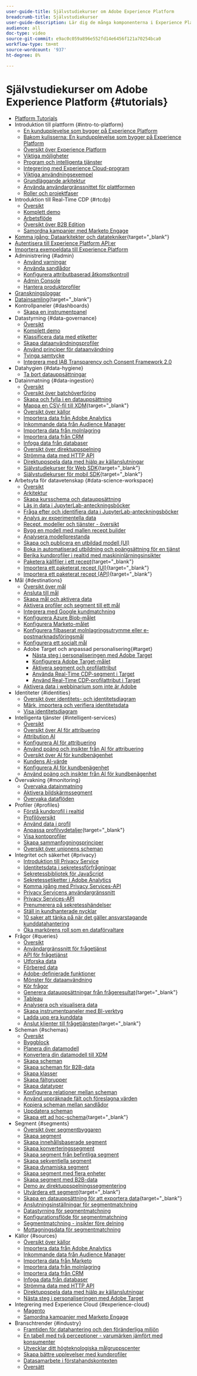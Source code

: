 ```yaml
---
user-guide-title: Självstudiekurser om Adobe Experience Platform
breadcrumb-title: Självstudiekurser
user-guide-description: Lär dig de många komponenterna i Experience Platform.
audience: all
doc-type: video
source-git-commit: e9ac0c059a896e552fd14e6456f121a70254bca0
workflow-type: tm+mt
source-wordcount: '937'
ht-degree: 8%

---
```



# Självstudiekurser om Adobe Experience Platform {#tutorials}

+ [Platform Tutorials](/help/platform/overview.md)
+ Introduktion till plattform {#intro-to-platform}
   + [En kundupplevelse som bygger på Experience Platform](/help/platform/intro-to-platform/a-customer-experience-powered-by-experience-platform.md)
   + [Bakom kulisserna: En kundupplevelse som bygger på Experience Platform](/help/platform/intro-to-platform/behind-the-scenes-a-customer-experience-powered-by-experience-platform.md)
   + [Översikt över Experience Platform](/help/platform/intro-to-platform/overview.md)
   + [Viktiga möjligheter](/help/platform/intro-to-platform/key-capabilities.md)
   + [Program och intelligenta tjänster](/help/platform/intro-to-platform/application-and-intelligent-services.md)
   + [Integrering med Experience Cloud-program](/help/platform/intro-to-platform/integrations-with-experience-cloud-applications.md)
   + [Viktiga användningsexempel](/help/platform/intro-to-platform/key-use-cases.md)
   + [Grundläggande arkitektur](/help/platform/intro-to-platform/basic-architecture.md)
   + [Använda användargränssnittet för plattformen](/help/platform/intro-to-platform/interface-tour.md)
   + [Roller och projektfaser](/help/platform/intro-to-platform/roles-and-project-phases.md)
+ Introduktion till Real-Time CDP {#rtcdp}
   + [Översikt](/help/platform/rtcdp/understanding-the-real-time-customer-data-platform.md)
   + [Komplett demo](/help/platform/rtcdp/demo.md)
   + [Arbetsflöde](/help/platform/rtcdp/understanding-the-real-time-customer-data-platform-user-interface.md)
   + [Översikt över B2B Edition](/help/platform/rtcdp/b2b-overview.md)
   + [Samordna kampanjer med Marketo Engage](/help/platform/rtcdp/orchestrate-campaigns-with-marketo-engage.md)
+ [Komma igång: Dataarkitekter och datatekniker](https://experienceleague.adobe.com/docs/platform-learn/getting-started-for-data-architects-and-data-engineers/overview.html){target="_blank"}
+ [Autentisera till Experience Platform API:er](/help/platform/authentication/platform-api-authentication.md)
+ [Importera exempeldata till Experience Platform](/help/platform/data-generator/import-sample-data.md)
+ Administrering {#admin}
   + [Använd varningar](/help/platform/admin/use-alerts.md)
   + [Använda sandlådor](/help/platform/admin/use-sandboxes.md)
   + [Konfigurera attributbaserad åtkomstkontroll](/help/platform/admin/configure-attribute-based-access-control.md)
   + [Admin Console](/help/platform/admin/admin-console.md)
   + [Hantera produktprofiler](/help/platform/admin/managing-product-profiles.md)
+ [Granskningsloggar](/help/platform/governance/audit-logs.md)
+ [Datainsamling](https://experienceleague.adobe.com/docs/platform-learn/data-collection/overview.html){target="_blank"}
+ Kontrollpaneler {#dashboards}
   + [Skapa en instrumentpanel](/help/platform/dashboards/create-a-dashboard.md)
+ Datastyrning {#data-governance}
   + [Översikt](/help/platform/governance/understanding-data-governance.md)
   + [Komplett demo](/help/platform/governance/introduction-to-data-governance.md)
   + [Klassificera data med etiketter](/help/platform/governance/classify-data-using-labels.md)
   + [Skapa dataanvändningsprofiler](/help/platform/governance/create-data-usage-policies.md)
   + [Använd principer för dataanvändning](/help/platform/governance/enforce-data-usage-policies.md)
   + [Tvinga samtycke](/help/platform/governance/enforce-consent.md)
   + [Integrera med IAB Transparency och Consent Framework 2.0](/help/platform/governance/integrate-with-iab-transparency-and-consent-framework-2.md)
+ Datahygien {#data-hygiene}
   + [Ta bort datauppsättningar](/help/platform/data-hygiene/delete-datasets.md)
+ Datainmatning {#data-ingestion}
   + [Översikt](/help/platform/data-ingestion/understanding-data-ingestion.md)
   + [Översikt över batchöverföring](/help/platform/data-ingestion/batch-ingestion-overview.md)
   + [Skapa och fylla i en datauppsättning](/help/platform/data-ingestion/create-datasets-and-ingest-data.md)
   + [Mappa en CSV-fil till XDM](https://experienceleague.adobe.com/docs/experience-platform/ingestion/tutorials/map-csv/existing-schema.html){target="_blank"}
   + [Översikt över källor](https://experienceleague.adobe.com/docs/platform-learn/tutorials/sources/overview.html)
   + [Importera data från Adobe Analytics](https://experienceleague.adobe.com/docs/platform-learn/tutorials/sources/ingest-data-from-adobe-analytics.html)
   + [Inkommande data från Audience Manager](https://experienceleague.adobe.com/docs/platform-learn/tutorials/sources/ingest-data-from-aam.html)
   + [Importera data från molnlagring](https://experienceleague.adobe.com/docs/platform-learn/tutorials/sources/ingest-data-from-cloud-storage.html)
   + [Importera data från CRM](https://experienceleague.adobe.com/docs/platform-learn/tutorials/sources/ingest-data-from-crm.html)
   + [Infoga data från databaser](https://experienceleague.adobe.com/docs/platform-learn/tutorials/sources/ingest-data-from-databases.html)
   + [Översikt över direktuppspelning](/help/platform/data-ingestion/understanding-streaming-ingestion.md)
   + [Strömma data med HTTP API](https://experienceleague.adobe.com/docs/platform-learn/tutorials/sources/streaming-ingestion-http-api.html)
   + [Direktuppspela data med hjälp av källanslutningar](https://experienceleague.adobe.com/docs/platform-learn/tutorials/sources/streaming-ingestion-source-connector.html)
   + [Självstudiekurser för Web SDK](https://experienceleague.adobe.com/docs/platform-learn/data-collection/web-sdk/overview.html){target="_blank"}
   + [Självstudiekurser för mobil SDK](https://experienceleague.adobe.com/docs/platform-learn/data-collection/mobile-sdk/overview.html){target="_blank"}
+ Arbetsyta för datavetenskap {#data-science-workspace}
   + [Översikt](/help/platform/data-science-workspace/understanding-data-science-workspace.md)
   + [Arkitektur](data-science-workspace/architecture-overview.md)
   + [Skapa kursschema och datauppsättning](data-science-workspace/create-the-course-schema-and-dataset.md)
   + [Läs in data i JupyterLab-anteckningsböcker](data-science-workspace/load-data-in-jupyterlab-notebooks.md)
   + [Fråga efter och identifiera data i JupyterLab-anteckningsböcker](data-science-workspace/dsw-query-service.md)
   + [Analys av experimentella data](data-science-workspace/eda.md)
   + [Recept, modeller och tjänster - översikt](data-science-workspace/recipes-models-services-overview.md)
   + [Bygg en modell med mallen recept builder](data-science-workspace/recipe-builder-template.md)
   + [Analysera modellprestanda](data-science-workspace/analyze-model-performance.md)
   + [Skapa och publicera en utbildad modell (UI)](data-science-workspace/create-model-ui.md)
   + [Boka in automatiserad utbildning och poängsättning för en tjänst](data-science-workspace/schedule-training-scoring.md)
   + [Berika kundprofiler i realtid med maskininlärningsinsikter](data-science-workspace/dsw-profile-segmentation.md)
   + [Paketera källfiler i ett recept](https://experienceleague.adobe.com/docs/experience-platform/data-science-workspace/models-recipes/package-source-files-recipe.html){target="_blank"}
   + [Importera ett paketerat recept (UI)](https://experienceleague.adobe.com/docs/experience-platform/data-science-workspace/models-recipes/import-packaged-recipe-ui.html){target="_blank"}
   + [Importera ett paketerat recept (API)](https://experienceleague.adobe.com/docs/experience-platform/data-science-workspace/models-recipes/import-packaged-recipe-api.html){target="_blank"}
+ Mål {#destinations}
   + [Översikt över mål](/help/platform/destinations/understanding-destinations.md)
   + [Ansluta till mål](/help/platform/destinations/connecting-to-destinations.md)
   + [Skapa mål och aktivera data](/help/platform/destinations/create-destinations-and-activate-data.md)
   + [Aktivera profiler och segment till ett mål](/help/platform/destinations/activate-profiles-and-segments-to-a-destination.md)
   + [Integrera med Google kundmatchning](/help/platform/destinations/integrate-with-google-customer-match.md)
   + [Konfigurera Azure Blob-målet](/help/platform/destinations/configure-the-azure-blob-destination.md)
   + [Konfigurera Marketo-målet](/help/platform/destinations/configure-the-marketo-destination.md)
   + [Konfigurera filbaserat molnlagringsutrymme eller e-postmarknadsföringsmål](/help/platform/destinations/configuring-file-based-cloud-storage-or-email-marketing-destinations.md)
   + [Konfigurera ett socialt mål](/help/platform/destinations/configure-a-social-destination.md)
   + Adobe Target och anpassad personalisering{#target}
      + [Nästa steg i personaliseringen med Adobe Target](/help/platform/destinations/target/next-hit-personalization.md)
      + [Konfigurera Adobe Target-målet](/help/platform/destinations/target/configure-the-target-destination.md)
      + [Aktivera segment och profilattribut](/help/platform/destinations/target/activate-segments-and-profile-attributes.md)
      + [Använda Real-Time CDP-segment i Target](/help/platform/destinations/target/use-rtcdp-segments-in-target.md)
      + [Använd Real-Time CDP-profilattribut i Target](/help/platform/destinations/target/use-rtcdp-profile-attributes-in-target.md)
   + [Aktivera data i webbinarium som inte är Adobe](/help/platform/destinations/activate-data-to-non-adobe-applications.md)
+ Identiteter {#identities}
   + [Översikt över identitets- och identitetsdiagram](/help/platform/identities/understanding-identity-and-identity-graphs.md)
   + [Märk, importera och verifiera identitetsdata](/help/platform/identities/label-ingest-and-verify-identity-data.md)
   + [Visa identitetsdiagram](/help/platform/identities/view-identity-graphs.md)
+ Intelligenta tjänster {#intelligent-services}
   + [Översikt](/help/platform/intelligent-services/introduction-to-intelligent-services.md)
   + [Översikt över AI för attribuering](/help/platform/intelligent-services/introduction-to-attribution-ai.md)
   + [Attribution AI](/help/platform/intelligent-services/business-value-of-attribution-ai.md)
   + [Konfigurera AI för attribuering](/help/platform/intelligent-services/configure-attribution-ai.md)
   + [Använd poäng och insikter från AI för attribuering](/help/platform/intelligent-services/use-attribution-ai-scores-and-insights.md)
   + [Översikt över AI för kundbenägenhet](/help/platform/intelligent-services/introduction-to-customer-ai.md)
   + [Kundens AI-värde](/help/platform/intelligent-services/business-value-of-customer-ai.md)
   + [Konfigurera AI för kundbenägenhet](/help/platform/intelligent-services/configure-customer-ai.md)
   + [Använd poäng och insikter från AI för kundbenägenhet](/help/platform/intelligent-services/use-customer-ai-scores-and-insights.md)
+ Övervakning {#monitoring}
   + [Övervaka datainmatning](/help/platform/monitoring/monitoring-dashboard.md)
   + [Aktivera bildskärmssegment](/help/platform/monitoring/monitoring-the-success-of-segment-activation.md)
   + [Övervaka dataflöden](/help/platform/monitoring/data-monitoring.md)
+ Profiler {#profiles}
   + [Förstå kundprofil i realtid](/help/platform/profiles/understanding-the-real-time-customer-profile.md)
   + [Profilöversikt](/help/platform/profiles/overview-diagram.md)
   + [Använd data i profil](/help/platform/profiles/bring-data-into-the-real-time-customer-profile.md)
   + [Anpassa profilvydetaljer](https://experienceleague.adobe.com/docs/experience-platform/profile/ui/profile-customization.html){target="_blank"}
   + [Visa kontoprofiler](/help/platform/profiles/view-account-profiles.md)
   + [Skapa sammanfogningsprinciper](/help/platform/profiles/create-merge-policies.md)
   + [Översikt över unionens scheman](/help/platform/profiles/union-schemas-overview.md)
+ Integritet och säkerhet {#privacy}
   + [Introduktion till Privacy Service](/help/platform/privacy/introduction-to-privacy-services.md)
   + [Identitetsdata i sekretessförfrågningar](/help/platform/privacy/identity-data-in-privacy-requests.md)
   + [Sekretessbibliotek för JavaScript](/help/platform/privacy/using-privacy-javascript-library.md)
   + [Sekretessetiketter i Adobe Analytics](/help/platform/privacy/privacy-labels-in-adobe-analytics.md)
   + [Komma igång med Privacy Services-API](/help/platform/privacy/getting-started-with-privacy-services-api.md)
   + [Privacy Servicens användargränssnitt](/help/platform/privacy/using-privacy-services-ui.md)
   + [Privacy Services-API](/help/platform/privacy/using-the-privacy-service-api.md)
   + [Prenumerera på sekretesshändelser](/help/platform/privacy/subscribe-to-privacy-events.md)
   + [Ställ in kundhanterade nycklar](/help/platform/privacy/set-up-customer-managed-keys.md)
   + [10 saker att tänka på när det gäller ansvarstagande kunddatahantering](/help/platform/privacy/ten-considerations-for-responsible-customer-data-management.md)
   + [Öka markörens roll som en dataförvaltare](/help/platform/privacy/elevating-the-marketers-role-as-a-data-steward.md)
+ Frågor {#queries}
   + [Översikt](/help/platform/queries/understanding-query-service.md)
   + [Användargränssnitt för frågetjänst](/help/platform/queries/query-service-ui.md)
   + [API för frågetjänst](/help/platform/queries/query-service-api.md)
   + [Utforska data](/help/platform/queries/explore-data.md)
   + [Förbered data](/help/platform/queries/prepare-data.md)
   + [Adobe-definierade funktioner](/help/platform/queries/adobe-defined-functions.md)
   + [Mönster för dataanvändning](/help/platform/queries/understanding-data-usage-patterns-with-query-service.md)
   + [Kör frågor](/help/platform/queries/run-queries.md)
   + [Generera datauppsättningar från frågeresultat](https://experienceleague.adobe.com/docs/experience-platform/query/ui/create-datasets.html){target="_blank"}
   + [Tableau](/help/platform/queries/psql-client-tableau.md)
   + [Analysera och visualisera data](/help/platform/queries/analyze-and-visualize.md)
   + [Skapa instrumentpaneler med BI-verktyg](/help/platform/queries/understanding-the-value-of-dashboards-built-with-query-service.md)
   + [Ladda upp era kunddata](/help/platform/queries/recharge-your-customer-data.md)
   + [Anslut klienter till frågetjänsten](https://experienceleague.adobe.com/docs/experience-platform/query/clients/overview.html){target="_blank"}
+ Scheman {#schemas}
   + [Översikt](/help/platform/schemas/schemas-and-experience-data-model.md)
   + [Byggblock](/help/platform/schemas/schema-building-blocks.md)
   + [Planera din datamodell](/help/platform/schemas/plan-your-data-model.md)
   + [Konvertera din datamodell till XDM](/help/platform/schemas/convert-your-data-model-to-xdm.md)
   + [Skapa scheman](/help/platform/schemas/create-schemas.md)
   + [Skapa scheman för B2B-data](/help/platform/schemas/create-schemas-for-b2b-data.md)
   + [Skapa klasser](/help/platform/schemas/create-classes.md)
   + [Skapa fältgrupper](/help/platform/schemas/create-schema-field-groups.md)
   + [Skapa datatyper](/help/platform/schemas/create-data-types.md)
   + [Konfigurera relationer mellan scheman](/help/platform/schemas/configure-relationships-between-schemas.md)
   + [Använd uppräknade fält och föreslagna värden](/help/platform/schemas/use-enumerated-fields.md)
   + [Kopiera scheman mellan sandlådor](/help/platform/schemas/copy-schemas-between-sandboxes.md)
   + [Uppdatera scheman](/help/platform/schemas/update-schemas.md)
   + [Skapa ett ad hoc-schema](https://experienceleague.adobe.com/docs/experience-platform/xdm/tutorials/ad-hoc.html){target="_blank"}
+ Segment {#segments}
   + [Översikt över segmentbyggaren](/help/platform/segments/segment-builder-overview.md)
   + [Skapa segment](/help/platform/segments/create-segments.md)
   + [Skapa innehållsbaserade segment](/help/platform/segments/create-content-based-segments.md)
   + [Skapa konverteringssegment](/help/platform/segments/create-conversion-segments.md)
   + [Skapa segment från befintliga segment](/help/platform/segments/create-segments-from-existing-segments.md)
   + [Skapa sekventiella segment](/help/platform/segments/create-sequential-segments.md)
   + [Skapa dynamiska segment](/help/platform/segments/create-dynamic-segments.md)
   + [Skapa segment med flera enheter](/help/platform/segments/create-multi-entity-segments.md)
   + [Skapa segment med B2B-data](/help/platform/segments/create-segments-with-b2b-data.md)
   + [Demo av direktuppspelningssegmentering](/help/platform/segments/streaming-segmentation-demo.md)
   + [Utvärdera ett segment](https://experienceleague.adobe.com/docs/experience-platform/segmentation/tutorials/evaluate-a-segment.html){target="_blank"}
   + [Skapa en datauppsättning för att exportera data](https://experienceleague.adobe.com/docs/experience-platform/segmentation/tutorials/create-dataset-export-segment.html){target="_blank"}
   + [Anslutningsinställningar för segmentmatchning](/help/platform/segments/segment-match-connection-setup.md)
   + [Datastyrning för segmentmatchning](/help/platform/segments/segment-match-data-governance.md)
   + [Konfigurationsflöde för segmentmatchning](/help/platform/segments/segment-match-configuration-flow.md)
   + [Segmentmatchning - insikter före delning](/help/platform/segments/segment-match-pre-share-insights.md)
   + [Mottagningsdata för segmentmatchning](/help/platform/segments/segment-match-receiving-data.md)
+ Källor {#sources}
   + [Översikt över källor](/help/platform/sources/overview.md)
   + [Importera data från Adobe Analytics](/help/platform/sources/ingest-data-from-adobe-analytics.md)
   + [Inkommande data från Audience Manager](/help/platform/sources/ingest-data-from-aam.md)
   + [Importera data från Marketo](/help/platform/sources/ingest-data-from-marketo.md)
   + [Importera data från molnlagring](/help/platform/sources/ingest-data-from-cloud-storage.md)
   + [Importera data från CRM](/help/platform/sources/ingest-data-from-crm.md)
   + [Infoga data från databaser](/help/platform/sources/ingest-data-from-databases.md)
   + [Strömma data med HTTP API](/help/platform/sources/streaming-ingestion-http-api.md)
   + [Direktuppspela data med hjälp av källanslutningar](/help/platform/sources/streaming-ingestion-source-connector.md)
   + [Nästa steg i personaliseringen med Adobe Target](https://experienceleague.adobe.com/docs/platform-learn/tutorials/destinations/target/next-hit-personalization.html)
+ Integrering med Experience Cloud {#experience-cloud}
   + [Magento](/help/platform/experience-cloud/business-value-of-platform-and-magento.md)
   + [Samordna kampanjer med Marketo Engage](https://experienceleague.adobe.com/docs/platform-learn/tutorials/rtcdp/orchestrate-campaigns-with-marketo-engage.html)
+ Branschtrender {#industry}
   + [Framtiden för datahantering och den föränderliga miljön](/help/platform/industry/the-future-of-data-management-and-the-changing-environment.md)
   + [En tabell med två perceptioner - varumärken jämfört med konsumenter](/help/platform/industry/brands-vs-consumers.md)
   + [Utvecklar ditt högteknologiska målgruppscenter](/help/platform/industry/evolving-your-audience-center-of-excellence.md)
   + [Skapa bättre upplevelser med kundprofiler](/help/platform/industry/building-better-experiences-with-customer-profiles.md)
   + [Datasamarbete i förstahandskontexten](/help/platform/industry/data-collaboration-in-the-first-party-data-context.md)
   + [Översätt](translate.md)
